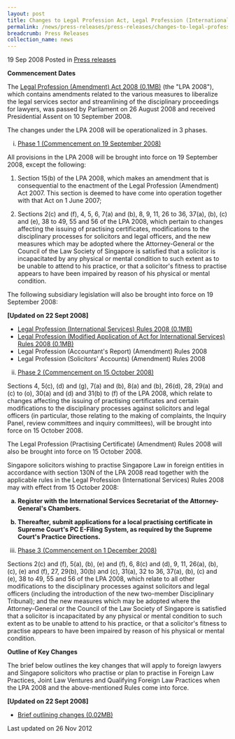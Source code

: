 ```yaml
---
layout: post
title: Changes to Legal Profession Act, Legal Profession (International Services) Rules & Other Rules
permalink: /news/press-releases/press-releases/changes-to-legal-profession-act-legal-profession-international-services-rules-other-rules
breadcrumb: Press Releases
collection_name: news
---
```


19 Sep 2008 Posted in [Press releases](/news/press-releases)

**Commencement Dates**

The [Legal Profession (Amendment) Act 2008 (0.1MB)](/files/news/press-releases/2008/09/linkclick5438.pdf) (the "LPA 2008"), which contains amendments related to the various measures to liberalize the legal services sector and streamlining of the disciplinary proceedings for lawyers, was passed by Parliament on 26 August 2008 and received Presidential Assent on 10 September 2008.

The changes under the LPA 2008 will be operationalized in 3 phases.

<ol style="list-style-type: lower-roman">
<li><u>Phase 1 (Commencement on 19 September 2008)</u> </li>
</ol>

All provisions in the LPA 2008 will be brought into force on 19 September 2008, except the following:


1. Section 15(b) of the LPA 2008, which makes an amendment that is consequential to the enactment of the Legal Profession (Amendment) Act 2007. This section is deemed to have come into operation together with that Act on 1 June 2007;

2. Sections 2(c) and (f), 4, 5, 6, 7(a) and (b), 8, 9, 11, 26 to 36, 37(a), (b), (c) and (e), 38 to 49, 55 and 56 of the LPA 2008, which pertain to changes affecting the issuing of practising certificates, modifications to the disciplinary processes for solicitors and legal officers, and the new measures which may be adopted where the Attorney-General or the Council of the Law Society of Singapore is satisfied that a solicitor is incapacitated by any physical or mental condition to such extent as to be unable to attend to his practice, or that a solicitor's fitness to practise appears to have been impaired by reason of his physical or mental condition.

The following subsidiary legislation will also be brought into force on 19 September 2008:

**[Updated on 22 Sept 2008]**

<ul>
<li><a href="/files/news/press-releases/2008/09/linkclick5f14.pdf">Legal Profession (International Services) Rules 2008 (0.1MB)</a></li>
<li><a href="/files/news/press-releases/2008/09/linkclick8d3a.pdf">Legal Profession (Modified Application of Act for International Services) Rules 2008 (0.1MB)</a></li>
<li>Legal Profession (Accountant's Report) (Amendment) Rules 2008</li>
<li>Legal Profession (Solicitors' Accounts) (Amendment) Rules 2008</li>
</ul>

<ol start="2" style="list-style-type: lower-roman">
<li><u>Phase 2 (Commencement on 15 October 2008)</u> </li>
</ol>

Sections 4, 5(c), (d) and (g), 7(a) and (b), 8(a) and (b), 26(d), 28, 29(a) and (c) to (o), 30(a) and (d) and 31(b) to (f) of the LPA 2008, which relate to changes affecting the issuing of practising certificates and certain modifications to the disciplinary processes against solicitors and legal officers (in particular, those relating to the making of complaints, the Inquiry Panel, review committees and inquiry committees), will be brought into force on 15 October 2008.

The Legal Profession (Practising Certificate) (Amendment) Rules 2008 will also be brought into force on 15 October 2008.

Singapore solicitors wishing to practise Singapore Law in foreign entities in accordance with section 130N of the LPA 2008 read together with the applicable rules in the Legal Profession (International Services) Rules 2008 may with effect from 15 October 2008:


<ol style="list-style-type: lower-alpha; font-weight: bold;">
<li>Register with the International Services Secretariat of the Attorney-General's Chambers.</li>
</ol>


<ol start="2" style="list-style-type: lower-alpha; font-weight: bold;">
<li> Thereafter, submit applications for a local practising certificate in Supreme Court's PC E-Filing System, as required by the Supreme Court's Practice Directions. </li>
</ol>


<ol start="3" style="list-style-type: lower-roman">
<li><u>Phase 3 (Commencement on 1 December 2008) 
</u> </li>
</ol>


Sections 2(c) and (f), 5(a), (b), (e) and (f), 6, 8(c) and (d), 9, 11, 26(a), (b), (c), (e) and (f), 27, 29(b), 30(b) and (c), 31(a), 32 to 36, 37(a), (b), (c) and (e), 38 to 49, 55 and 56 of the LPA 2008, which relate to all other modifications to the disciplinary processes against solicitors and legal officers (including the introduction of the new two-member Disciplinary Tribunal); and the new measures which may be adopted where the Attorney-General or the Council of the Law Society of Singapore is satisfied that a solicitor is incapacitated by any physical or mental condition to such extent as to be unable to attend to his practice, or that a solicitor's fitness to practise appears to have been impaired by reason of his physical or mental condition.


**Outline of Key Changes** 

The brief below outlines the key changes that will apply to foreign lawyers and Singapore solicitors who practise or plan to practise in Foreign Law Practices, Joint Law Ventures and Qualifying Foreign Law Practices when the LPA 2008 and the above-mentioned Rules come into force.


**[Updated on 22 Sept 2008]**
<ul>
<li><a href="/files/news/press-releases/2008/09/linkclick8265.pdf">Brief outlining changes (0.02MB)</a></li>
</ul>


<p class="right-side-updated">Last updated on 26 Nov 2012</p>





